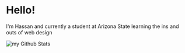 # Hello!
I'm Hassan and currently a student at Arizona State learning the ins and outs of web design

<img align="center" src="https://github-readme-stats.vercel.app/api?username=hgoss24&include_all_commits=true&count_private=true&show_icons=true&line_height=20&title_color=2B5BBD&icon_color=1124BB&text_color=A1A1A1&bg_color=0,000000,130F40" alt="my Github Stats"/>

